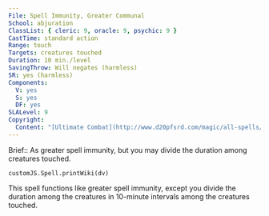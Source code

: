 ```yaml
---
File: Spell Immunity, Greater Communal
School: abjuration
ClassList: { cleric: 9, oracle: 9, psychic: 9 }
CastTime: standard action
Range: touch
Targets: creatures touched
Duration: 10 min./level
SavingThrow: Will negates (harmless)
SR: yes (harmless)
Components:
  V: yes
  S: yes
  DF: yes
SLALevel: 9
Copyright:
  Content: "[Ultimate Combat](http://www.d20pfsrd.com/magic/all-spells/s/spell-immunity#TOC-Spell-Immunity-Greater-Communal)"
---
```

Brief:: As greater spell immunity, but you may divide the duration among creatures touched.

```dataviewjs
customJS.Spell.printWiki(dv)
```

This spell functions like greater spell immunity, except you divide the duration among the creatures in 10-minute intervals among the creatures touched.
